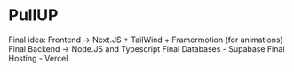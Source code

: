# PullUP

Final idea: 
Frontend → Next.JS + TailWind + Framermotion  (for animations) 
Final Backend → Node.JS and Typescript 
Final Databases - Supabase 
Final Hosting - Vercel 